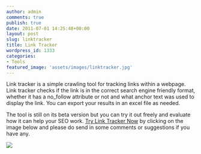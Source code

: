 ```yaml
---
author: admin
comments: true
publish: true
date: 2011-07-01 14:25:48+00:00
layout: post
slug: linktracker
title: Link Tracker
wordpress_id: 1333
categories:
- Tools
featured_image: 'assets/images/linktracker.jpg'
---
```


Link tracker is a simple crawling tool for tracking links within a webpage. Link tracker checks if the link is in the correct search engine friendly format, whether it has a no_follow attribute or not and what anchor text was used to display the link. You can export your results in an excel file as needed.

The tool is still on its beta version but you can try it out freely and evaluate how it can help your SEO work. [Try Link Tracker Now](http://www.reengo.com/rgb/linktracker_v0_7) by clicking on the image below and please do send in some comments or suggestions if you have any.


[![](http://www.reengo.com/wp-content/uploads/2011/07/linktracker.jpg)](http://www.reengo.com/rgb/linktracker_v0_7)



